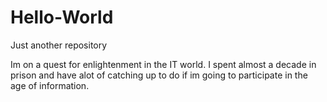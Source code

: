 # Hello-World
Just another repository

Im on a quest for enlightenment in the IT world. I spent almost a decade in prison and have alot of catching up to do if im going to participate in the age of information.
